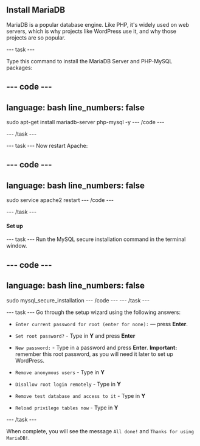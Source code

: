 ## Install MariaDB

MariaDB is a popular database engine. Like PHP, it's widely used on web servers, which is why projects like WordPress use it, and why those projects are so popular.


--- task ---

Type this command to install the MariaDB Server and PHP-MySQL packages:

--- code ---
---
language: bash
line_numbers: false
---
sudo apt-get install mariadb-server php-mysql -y
--- /code ---

--- /task ---

--- task ---
Now restart Apache:

--- code ---
---
language: bash
line_numbers: false
---
sudo service apache2 restart
--- /code ---

--- /task ---

#### Set up 

--- task ---
Run the MySQL secure installation command in the terminal window.

--- code ---
---
language: bash
line_numbers: false
---
sudo mysql_secure_installation
--- /code ---
--- /task ---

--- task ---
Go through the setup wizard using the following answers:

+ `Enter current password for root (enter for none):` — press **Enter**.

+ `Set root password?` - Type in **Y** and press **Enter** 

+ `New password:` - Type in a password and press **Enter**. **Important:** remember this root password, as you will need it later to set up WordPress.

+ `Remove anonymous users` - Type in **Y** 

+ `Disallow root login remotely` - Type in **Y** 

+ `Remove test database and access to it` - Type in **Y**

+ `Reload privilege tables now` - Type in **Y** 

--- /task ---

When complete, you will see the message `All done!` and `Thanks for using MariaDB!`.
